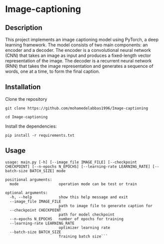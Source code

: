 # Image-captioning
## Description

This project implements an image captioning model using PyTorch, a deep learning framework. The model consists of two main components: an encoder and a decoder. The encoder is a convolutional neural network (CNN) that takes an image as input and produces a fixed-length vector representation of the image. The decoder is a recurrent neural network (RNN) that takes the image representation and generates a sequence of words, one at a time, to form the final caption.



## Installation

Clone the repository

`git clone https://github.com/mohamedelabbas1996/Image-captioning`

`cd Image-captioning`

Install the dependencies:

`pip install -r requirements.txt`

## Usage
```
usage: main.py [-h] [--image_file IMAGE_FILE] [--checkpoint CHECKPOINT] [--n-epochs N_EPOCHS] [--learning-rate LEARNING_RATE] [--batch-size BATCH_SIZE] mode

positional arguments:
  mode                  operation mode can be test or train

optional arguments:
  -h, --help            show this help message and exit
  --image_file IMAGE_FILE
                        path to image file to generate caption for
  --checkpoint CHECKPOINT
                        path for model checkpoint
  --n-epochs N_EPOCHS   number of epochs for training
  --learning-rate LEARNING_RATE
                        optimizer learning rate
  --batch-size BATCH_SIZE
                        Training batch size```
